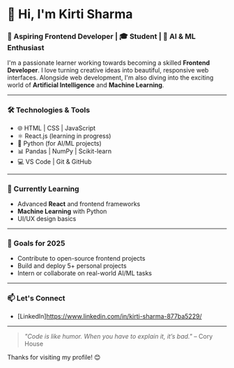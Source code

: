# 👋 Hi, I'm Kirti Sharma

### 🚀 Aspiring Frontend Developer | 🎓 Student | 🤖 AI & ML Enthusiast

I'm a passionate learner working towards becoming a skilled **Frontend Developer**. I love turning creative ideas into beautiful, responsive web interfaces. Alongside web development, I'm also diving into the exciting world of **Artificial Intelligence** and **Machine Learning**.

---

### 🛠️ Technologies & Tools

- 🌐 HTML | CSS | JavaScript
- ⚛️ React.js (learning in progress)
- 🐍 Python (for AI/ML projects)
- 📊 Pandas | NumPy | Scikit-learn
- 💻 VS Code | Git & GitHub

---

### 🌱 Currently Learning

- Advanced **React** and frontend frameworks
- **Machine Learning** with Python
- UI/UX design basics

---

### 📌 Goals for 2025

- Contribute to open-source frontend projects
- Build and deploy 5+ personal projects
- Intern or collaborate on real-world AI/ML tasks

---

### 📫 Let's Connect

- [LinkedIn]https://www.linkedin.com/in/kirti-sharma-877ba5229/

---


> *"Code is like humor. When you have to explain it, it’s bad."* – Cory House

Thanks for visiting my profile! 😊

